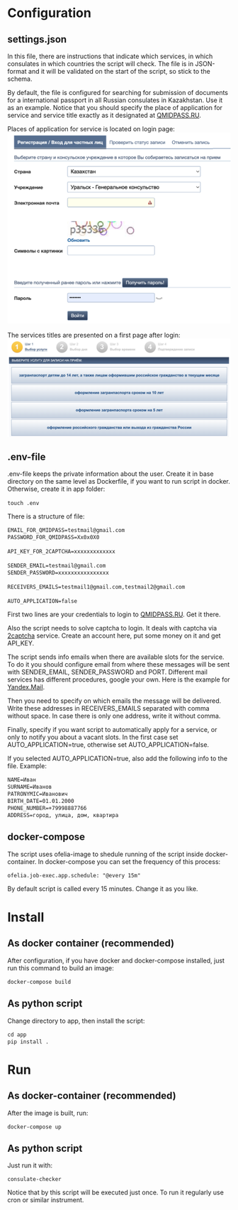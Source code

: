 # Configuration

## settings.json

In this file, there are instructions that indicate which services, in which consulates in which countries the script will check. The file is in JSON-format and it will be validated on the start of the script, so stick to the schema.

By default, the file is configured for searching for submission of documents for a international passport in all Russian consulates in Kazakhstan. Use it as an example. Notice that you should specify the place of application for service and service title exactly as it designated at [QMIDPASS.RU](https://q.midpass.ru/).

Places of application for service is located on login page:
![places of application](./README/1.png)

The services titles are presented on a first page after login:
![services](./README/2.png)

## .env-file

.env-file keeps the private information about the user. Create it in base directory on the same level as Dockerfile, if you want to run script in docker. Otherwise, create it in app folder:

```touch .env```

There is a structure of file:
```
EMAIL_FOR_QMIDPASS=testmail@gmail.com
PASSWORD_FOR_QMIDPASS=Xx0x0X0

API_KEY_FOR_2CAPTCHA=xxxxxxxxxxxxx

SENDER_EMAIL=testmail@gmail.com
SENDER_PASSWORD=xxxxxxxxxxxxxxxx

RECEIVERS_EMAILS=testmail1@gmail.com,testmail2@gmail.com

AUTO_APPLICATION=false
```

First two lines are your credentials to login to [QMIDPASS.RU](https://q.midpass.ru/). Get it there.

Also the script needs to solve captcha to login. It deals with captcha via [2captcha](2captcha.com) service. Create an account here, put some money on it and get API_KEY.

The script sends info emails when there are available slots for the service. To do it you should configure email from where these messages will be sent with SENDER_EMAIL, SENDER_PASSWORD and PORT. Different mail services has different procedures, google your own. Here is the example for [Yandex.Mail](https://yandex.com/support/mail/mail-clients/others.html).

Then you need to specify on which emails the message will be delivered. Write these addresses in RECEIVERS_EMAILS separated with comma without space. In case there is only one address, write it without comma.

Finally, specify if you want script to automatically apply for a service, or only to notify you about a vacant slots. In the first case set AUTO_APPLICATION=true, otherwise set AUTO_APPLICATION=false.

If you selected AUTO_APPLICATION=true, also add the following info to the file. Example:
```
NAME=Иван
SURNAME=Иванов
PATRONYMIC=Иванович
BIRTH_DATE=01.01.2000
PHONE_NUMBER=+79998887766
ADDRESS=город, улица, дом, квартира
```

## docker-compose

The script uses ofelia-image to shedule running of the script inside docker-container. In docker-compose you can set the frequency of this process:
```
ofelia.job-exec.app.schedule: "@every 15m"
```
By default script is called every 15 minutes. Change it as you like.

# Install

## As docker container (recommended)

After configuration, if you have docker and docker-compose installed, just run this command to build an image:
```
docker-compose build
```

## As python script 

Change directory to app, then install the script:
```
cd app
pip install .
```

# Run

## As docker-container (recommended)

After the image is built, run:
```
docker-compose up
```

## As python script

Just run it with:
```
consulate-checker
```
Notice that by this script will be executed just once. To run it regularly use cron or similar instrument.
